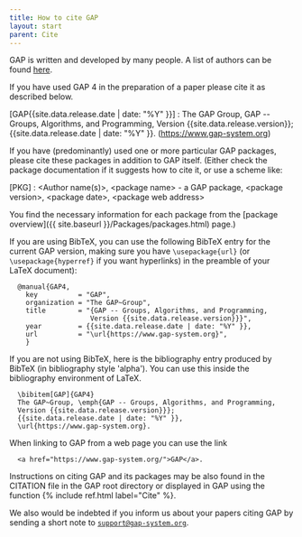 ```yaml
---
title: How to cite GAP
layout: start
parent: Cite
---
```

GAP is written and developed by many people. A list of authors can be found [here](https://github.com/gap-system/gap/blob/master/COPYRIGHT).

If you have used GAP 4 in the preparation of a paper please cite it as
described below.

\[GAP{{site.data.release.date | date: "%Y" }}\]
:   The GAP Group, GAP \-- Groups, Algorithms, and Programming, Version
    {{site.data.release.version}}; {{site.data.release.date | date: "%Y" }}.
    (https://www.gap-system.org)

If you have (predominantly) used one or more particular GAP packages,
please cite these packages in addition to GAP itself. (Either check the
package documentation if it suggests how to cite it, or use a scheme
like:

\[PKG\]
:   \<Author name(s)\>, \<package name\> - a GAP package, \<package
    version\>, \<package date\>, \<package web address\>

You find the necessary information for each package from the [package
overview]({{ site.baseurl }}/Packages/packages.html) page.)

If you are using BibTeX, you can use the following BibTeX entry for the
current GAP version, making sure you have `\usepackage{url}` (or
`\usepackage{hyperref}` if you want hyperlinks) in the preamble of your
LaTeX document):

      @manual{GAP4,
        key          = "GAP",
        organization = "The GAP~Group",
        title        = "{GAP -- Groups, Algorithms, and Programming,
                        Version {{site.data.release.version}}}",
        year         = {{site.data.release.date | date: "%Y" }},
        url          = "\url{https://www.gap-system.org}",
        }

If you are not using BibTeX, here is the bibliography entry produced by
BibTeX (in bibliography style 'alpha'). You can use this inside the
bibliography environment of LaTeX.

      \bibitem[GAP]{GAP4}
      The GAP~Group, \emph{GAP -- Groups, Algorithms, and Programming, 
      Version {{site.data.release.version}}}; 
      {{site.data.release.date | date: "%Y" }},
      \url{https://www.gap-system.org}.

When linking to GAP from a web page you can use the link

      <a href="https://www.gap-system.org/">GAP</a>.

Instructions on citing GAP and its packages may be also found in the
CITATION file in the GAP root directory or displayed in GAP using the
function {% include ref.html label="Cite" %}.

We also would be indebted if you inform us about your papers citing GAP
by sending a short note to
[`support@gap-system.org`](mailto:support@gap-system.org).
